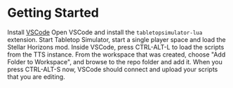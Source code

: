 # Getting Started
Install [VSCode](https://code.visualstudio.com/download)
Open VSCode and install the `tabletopsimulator-lua` extension.
Start Tabletop Simulator, start a single player space and load the Stellar Horizons mod.
Inside VSCode, press CTRL-ALT-L to load the scripts from the TTS instance.
From the workspace that was created, choose "Add Folder to Workspace", and browse to the repo folder and add it.
When you press CTRL-ALT-S now, VSCode should connect and upload your scripts that you are editing.
